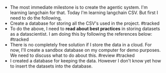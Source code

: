 - The most immediate milestone is to create the agentic system. I'm learning langchain for that. Today I'm learning langchain CSV. But first I need to do the following,
- Create a database for storing all the CSV's used in the project. #tracked
- To do the above, I need to **read about best practices** in storing datasets as a datascientist. I am doing this by following the references below: #tracked
- There is no completely free solution if I store the data in a cloud. For now, I'll create a sandbox database on my computer for demo purposes. We need to discuss what to do about this. #review #tracked
- I created a database for keeping the data. However I don't know yet how to insert the datasets into the database. 